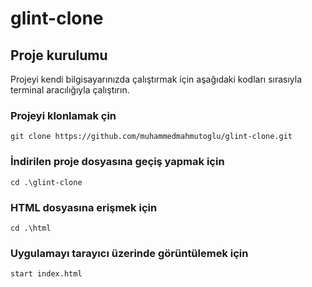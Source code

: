 # glint-clone
## Proje kurulumu
Projeyi kendi bilgisayarınızda çalıştırmak için aşağıdaki kodları sırasıyla terminal aracılığıyla çalıştırın.

### Projeyi klonlamak çin
```
git clone https://github.com/muhammedmahmutoglu/glint-clone.git
```

### İndirilen proje dosyasına geçiş yapmak için
```
cd .\glint-clone
```
### HTML dosyasına erişmek için
```
cd .\html
```
### Uygulamayı tarayıcı üzerinde görüntülemek için
```
start index.html
```
